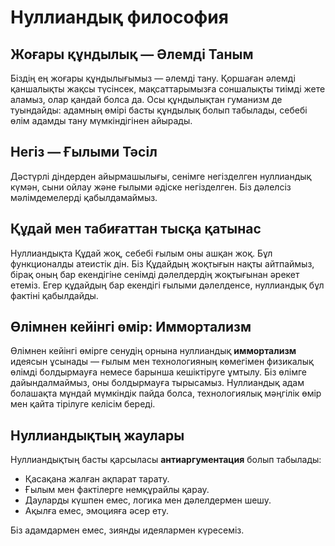 
# Нуллиандық философия

## Жоғары құндылық — Әлемді Таным

Біздің ең жоғары құндылығымыз — әлемді тану. Қоршаған әлемді қаншалықты жақсы түсінсек, мақсаттарымызға соншалықты тиімді жете аламыз, олар қандай болса да. Осы құндылықтан гуманизм де туындайды: адамның өмірі басты құндылық болып табылады, себебі өлім адамды тану мүмкіндігінен айырады.

## Негіз — Ғылыми Тәсіл

Дәстүрлі діндерден айырмашылығы, сенімге негізделген нуллиандық күмән, сыни ойлау және ғылыми әдіске негізделген. Біз дәлелсіз мәлімдемелерді қабылдамаймыз.

## Құдай мен табиғаттан тысқа қатынас

Нуллиандықта Құдай жоқ, себебі ғылым оны ашқан жоқ. Бұл функционалды атеистік дін. Біз Құдайдың жоқтығын нақты айтпаймыз, бірақ оның бар екендігіне сенімді дәлелдердің жоқтығынан әрекет етеміз. Егер құдайдың бар екендігі ғылыми дәлелденсе, нуллиандық бұл фактіні қабылдайды.

## Өлімнен кейінгі өмір: Иммортализм

Өлімнен кейінгі өмірге сенудің орнына нуллиандық **иммортализм** идеясын ұсынады — ғылым мен технологияның көмегімен физикалық өлімді болдырмауға немесе барынша кешіктіруге ұмтылу. Біз өлімге дайындалмаймыз, оны болдырмауға тырысамыз. Нуллиандық адам болашақта мұндай мүмкіндік пайда болса, технологиялық мәңгілік өмір мен қайта тірілуге келісім береді.

## Нуллиандықтың жаулары

Нуллиандықтың басты қарсыласы **антиаргументация** болып табылады:

- Қасақана жалған ақпарат тарату.
- Ғылым мен фактілерге немқұрайлы қарау.
- Дауларды күшпен емес, логика мен дәлелдермен шешу.
- Ақылға емес, эмоцияға әсер ету.

Біз адамдармен емес, зиянды идеялармен күресеміз.

